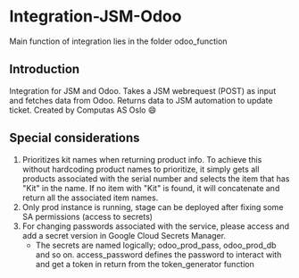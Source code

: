 # Integration-JSM-Odoo
Main function of integration lies in the folder odoo_function

## Introduction
Integration for JSM and Odoo. Takes a JSM webrequest (POST) as input and fetches data from Odoo. Returns data to JSM automation to update ticket.
Created by Computas AS Oslo :smile:

## Special considerations
1. Prioritizes kit names when returning product info. To achieve this without hardcoding product names to prioritize, it simply gets all products associated with the serial number and selects the item that has "Kit" in the name. If no item with "Kit" is found, it will concatenate and return all the associated item names.
2. Only prod instance is running, stage can be deployed after fixing some SA permissions (access to secrets)
3. For changing passwords associated with the service, please access and add a secret version in Google Cloud Secrets Manager.
   - The secrets are named logically; odoo_prod_pass, odoo_prod_db and so on. access_password defines the password to interact with and get a token in return from the token_generator function